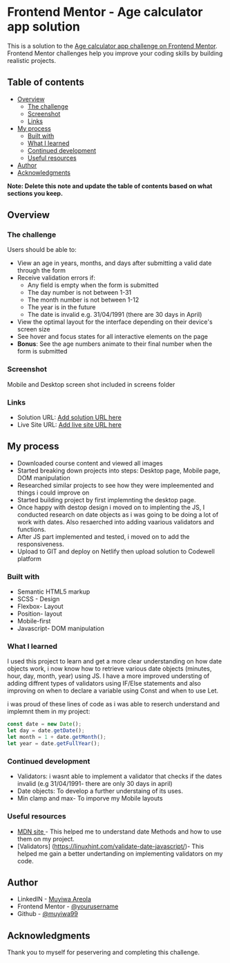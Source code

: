 # Frontend Mentor - Age calculator app solution

This is a solution to the [Age calculator app challenge on Frontend Mentor](https://www.frontendmentor.io/challenges/age-calculator-app-dF9DFFpj-Q). Frontend Mentor challenges help you improve your coding skills by building realistic projects.

## Table of contents

- [Overview](#overview)
  - [The challenge](#the-challenge)
  - [Screenshot](#screenshot)
  - [Links](#links)
- [My process](#my-process)
  - [Built with](#built-with)
  - [What I learned](#what-i-learned)
  - [Continued development](#continued-development)
  - [Useful resources](#useful-resources)
- [Author](#author)
- [Acknowledgments](#acknowledgments)

**Note: Delete this note and update the table of contents based on what sections you keep.**

## Overview

### The challenge

Users should be able to:

- View an age in years, months, and days after submitting a valid date through the form
- Receive validation errors if:
  - Any field is empty when the form is submitted
  - The day number is not between 1-31
  - The month number is not between 1-12
  - The year is in the future
  - The date is invalid e.g. 31/04/1991 (there are 30 days in April)
- View the optimal layout for the interface depending on their device's screen size
- See hover and focus states for all interactive elements on the page
- **Bonus**: See the age numbers animate to their final number when the form is submitted

### Screenshot

Mobile and Desktop screen shot included in screens folder

### Links

- Solution URL: [Add solution URL here](https://your-solution-url.com)
- Live Site URL: [Add live site URL here](https://your-live-site-url.com)

## My process

- Downloaded course content and viewed all images
- Started breaking down projects into steps: Desktop page, Mobile page, DOM manipulation
- Researched similar projects to see how they were impleemented and things i could improve on
- Started building project by first implemnting the desktop page.
- Once happy with destop design i moved on to implenting the JS, I conducted research on date objects as i was going to be doing a lot of work with dates. Also resaerched into adding vaarious validators and functions.
- After JS part implemented and tested, i moved on to add the responsiveness.
- Upload to GIT and deploy on Netlify then upload solution to Codewell platform

### Built with

- Semantic HTML5 markup
- SCSS - Design
- Flexbox- Layout
- Position- layout
- Mobile-first
- Javascript- DOM manipulation

### What I learned

I used this project to learn and get a more clear understanding on how date objects work, i now know how to retrieve various date objects (minutes, hour, day, month, year) using JS. I have a more improved understing of adding diffrent types of validators using IF/Else statements and also improving on when to declare a variable using Const and when to use Let.

i was proud of these lines of code as i was able to reserch understand and implemnt them in my project:

```js
const date = new Date();
let day = date.getDate();
let month = 1 + date.getMonth();
let year = date.getFullYear();
```

### Continued development

- Validators: i wasnt able to implement a validator that checks if the dates invalid (e.g 31/04/1991- there are only 30 days in april)
- Date objects: To develop a further understaing of its uses.
- Min clamp and max- To imporve my Mobile layouts

### Useful resources

- [MDN site ](https://developer.mozilla.org/en-US/docs/Web/JavaScript/Reference/Global_Objects/Date) - This helped me to understand date Methods and how to use them on my project.
- [Validators] (https://linuxhint.com/validate-date-javascript/)- This helped me gain a better undertanding on implementing validators on my code.

## Author

- LinkedIN - [Muyiwa Areola](https://www.your-site.com)
- Frontend Mentor - [@yourusername](https://www.frontendmentor.io/profile/muyiwa99)
- Github - [@muyiwa99](https://github.com/muyiwa99)

## Acknowledgments

Thank you to myself for peservering and completing this challenge.

